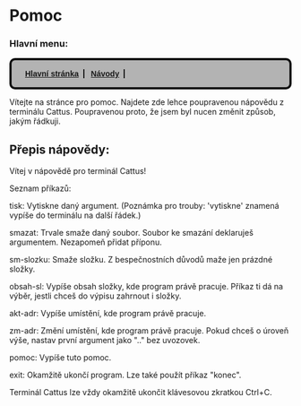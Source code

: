 # Pomoc

### Hlavní menu:
<style>nav ul {list-style-type:none;background-color:#b3b3b3;border: 4px solid #111111;border-radius: 10px;font-family:sans-serif;font-weight:bold;padding: 16px;}nav ul li {display:inline;border-right: 2px solid #111111;padding-right: 8px;padding-left: 8px;}</style>

<nav>
<ul>
<li><a href="index.html">Hlavní stránka</a></li>
<li><a href="navody.html">Návody</a></li>
</ul>
</nav>


Vítejte na stránce pro pomoc.
Najdete zde lehce poupravenou nápovědu z terminálu Cattus.
Poupravenou proto, že jsem byl nucen změnit způsob, jakým řádkuji.

## Přepis nápovědy:
Vítej v nápovědě pro terminál Cattus!
    
Seznam příkazů:


tisk: Vytiskne daný argument.
(Poznámka pro trouby: 'vytiskne' znamená vypíše do terminálu na další řádek.)

smazat: Trvale smaže daný soubor. Soubor ke smazání deklaruješ argumentem.
Nezapomeň přidat příponu.

sm-slozku: Smaže složku. Z bespečnostních důvodů maže jen prázdné složky.

obsah-sl: Vypíše obsah složky, kde program právě pracuje.
Příkaz ti dá na výběr, jestli chceš do výpisu zahrnout i složky.

akt-adr: Vypíše umístění, kde program právě pracuje.

zm-adr: Změní umístění, kde program právě pracuje.
Pokud chceš o úroveň výše, nastav první argument jako ".." bez uvozovek.

pomoc: Vypíše tuto pomoc.

exit: Okamžitě ukončí program. Lze také použít příkaz "konec".

Terminál Cattus lze vždy okamžitě ukončit klávesovou zkratkou Ctrl+C.
